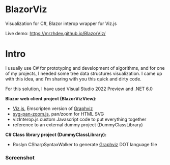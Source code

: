 # BlazorViz
Visualization  for C#, Blazor interop wrapper for Viz.js

Live demo: <https://mrzhdev.github.io/BlazorViz/>

# Intro

I usually use C# for prototyping and development of algorithms, and for one of my projects, I needed some tree data structures visualization. I came up with this idea, and I’m sharing with you this quick and dirty code.

For this solution, I have used Visual Studio 2022 Preview and .NET 6.0 



**Blazor web client project (BlazorVizView):**

- [Viz.js](https://github.com/mdaines/viz.js), Emscripten version of [Graphviz](https://graphviz.org/)
- [svg-pan-zoom.js](https://github.com/ariutta/svg-pan-zoom), pan/zoom for HTML SVG
- vizInterop.js custom Javascript code to put everything together
- reference to an external dummy project (DummyClassLibrary)

 

**C# Class library project (DummyClassLibrary):**

- Roslyn CSharpSyntaxWalker to generate [Graphviz](https://graphviz.org/) DOT language file



### Screenshot